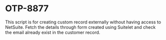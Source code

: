 # OTP-8877
This script is for creating custom record externally without having access to NetSuite. Fetch the details through form created using Suitelet and check the email already exist in the customer record.
